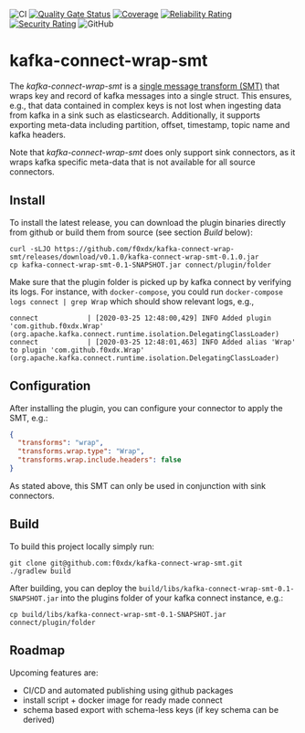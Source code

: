 ![CI](https://github.com/f0xdx/kafka-connect-wrap-smt/workflows/CI/badge.svg)
[![Quality Gate Status](https://sonarcloud.io/api/project_badges/measure?project=f0xdx_kafka-connect-wrap-smt&metric=alert_status)](https://sonarcloud.io/dashboard?id=f0xdx_kafka-connect-wrap-smt)
[![Coverage](https://sonarcloud.io/api/project_badges/measure?project=f0xdx_kafka-connect-wrap-smt&metric=coverage)](https://sonarcloud.io/dashboard?id=f0xdx_kafka-connect-wrap-smt)
[![Reliability Rating](https://sonarcloud.io/api/project_badges/measure?project=f0xdx_kafka-connect-wrap-smt&metric=reliability_rating)](https://sonarcloud.io/dashboard?id=f0xdx_kafka-connect-wrap-smt)
[![Security Rating](https://sonarcloud.io/api/project_badges/measure?project=f0xdx_kafka-connect-wrap-smt&metric=security_rating)](https://sonarcloud.io/dashboard?id=f0xdx_kafka-connect-wrap-smt)
![GitHub](https://img.shields.io/github/license/f0xdx/kafka-connect-wrap-smt?color=00aa00)

# kafka-connect-wrap-smt

The *kafka-connect-wrap-smt* is a [single message transform (SMT)](https://docs.confluent.io/current/connect/transforms/index.html)
that wraps key and record of kafka messages into a single struct. This ensures, e.g., that data
contained in complex keys is not lost when ingesting data from kafka in a sink such as
elasticsearch. Additionally, it supports exporting meta-data including partition, offset, timestamp,
topic name and kafka headers.

Note that *kafka-connect-wrap-smt* does only support sink connectors, as it wraps kafka specific
meta-data that is not available for all source connectors.

## Install

To install the latest release, you can download the plugin binaries directly from github or build
them from source (see section *Build* below):

```shell script
curl -sLJO https://github.com/f0xdx/kafka-connect-wrap-smt/releases/download/v0.1.0/kafka-connect-wrap-smt-0.1.0.jar
cp kafka-connect-wrap-smt-0.1-SNAPSHOT.jar connect/plugin/folder
```

Make sure that the plugin folder is picked up by kafka connect by verifying its logs. For instance,
with `docker-compose`, you could run `docker-compose logs connect | grep Wrap` which should show
relevant logs, e.g.,

```shell script
connect            | [2020-03-25 12:48:00,429] INFO Added plugin 'com.github.f0xdx.Wrap' (org.apache.kafka.connect.runtime.isolation.DelegatingClassLoader)
connect            | [2020-03-25 12:48:01,463] INFO Added alias 'Wrap' to plugin 'com.github.f0xdx.Wrap' (org.apache.kafka.connect.runtime.isolation.DelegatingClassLoader)
```

## Configuration

After installing the plugin, you can configure your connector to apply the SMT, e.g.:

```json
{
  "transforms": "wrap",
  "transforms.wrap.type": "Wrap",
  "transforms.wrap.include.headers": false
}
```

As stated above, this SMT can only be used in conjunction with sink connectors.

## Build

To build this project locally simply run:

```shell script
git clone git@github.com:f0xdx/kafka-connect-wrap-smt.git
./gradlew build
```

After building, you can deploy the `build/libs/kafka-connect-wrap-smt-0.1-SNAPSHOT.jar` into the
plugins folder of your kafka connect instance, e.g.:

```shell script
cp build/libs/kafka-connect-wrap-smt-0.1-SNAPSHOT.jar connect/plugin/folder
```

## Roadmap

Upcoming features are:

 * CI/CD and automated publishing using github packages
 * install script + docker image for ready made connect
 * schema based export with schema-less keys (if key schema can be derived)
